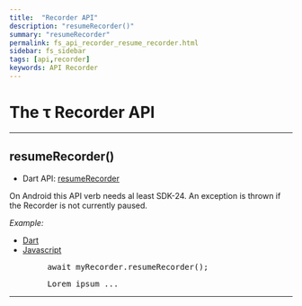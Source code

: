 ```yaml
---
title:  "Recorder API"
description: "resumeRecorder()"
summary: "resumeRecorder"
permalink: fs_api_recorder_resume_recorder.html
sidebar: fs_sidebar
tags: [api,recorder]
keywords: API Recorder
---
```

# The &tau; Recorder API

--------------------------------------------------------------------------------------------------------------------------

## resumeRecorder()


- Dart API: [resumeRecorder](pages/flutter-sound/api/recorder/FlutterSoundRecorder/resumeRecorder.html)

On Android this API verb needs al least SDK-24.
An exception is thrown if the Recorder is not currently paused.

*Example:*
<ul id="profileTabs" class="nav nav-tabs">
    <li class="active"><a href="#dart" data-toggle="tab">Dart</a></li>
    <li><a href="#javascript" data-toggle="tab">Javascript</a></li>
</ul>
<div class="tab-content">

<div role="tabpanel" class="tab-pane active" id="dart">

<pre>
        await myRecorder.resumeRecorder();
</pre>

</div>

<div role="tabpanel" class="tab-pane" id="javascript">
<pre>
        Lorem ipsum ...
</pre>
</div>

</div>

---------------------------------------------------------------------------------------------------------------------------------
